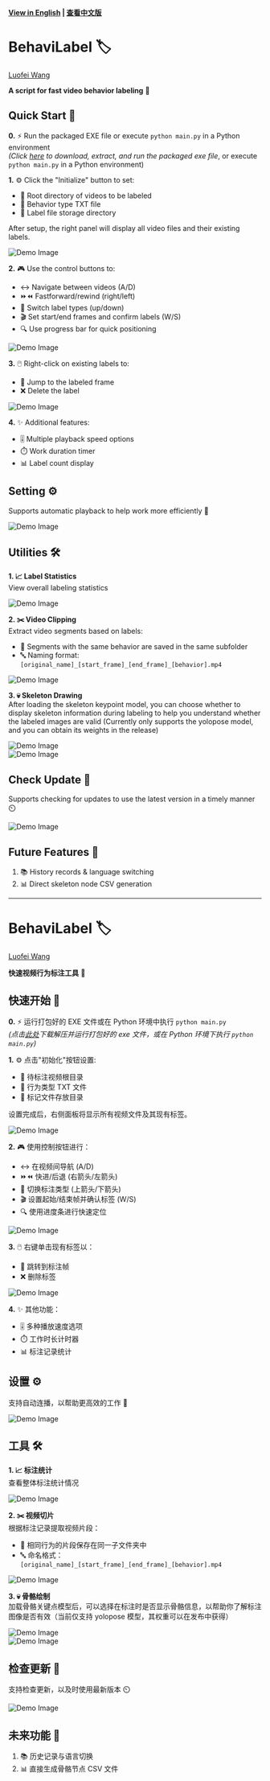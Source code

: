 **[View in English](#behavilabel-en) | [查看中文版](#behavilabel-zh)**
## <span id="behavilabel-en"></span>  
# BehaviLabel 🏷️  
[Luofei Wang](https://github.com/wlf728050719)  

**A script for fast video behavior labeling** 🎥

## Quick Start 🚀  

**0.** ⚡ Run the packaged EXE file or execute `python main.py` in a Python environment  
*(Click [here](https://github.com/wlf728050719/BehaviLabel/releases/download/v1.0.0/dist.zip) to download, extract, and run the packaged exe file*, or execute `python main.py` in a Python environment)

**1.** ⚙️ Click the "Initialize" button to set:  
- 📂 Root directory of videos to be labeled  
- 📝 Behavior type TXT file 
- 💾 Label file storage directory 

After setup, the right panel will display all video files and their existing labels.  

![Demo Image](images/quickstart01.png)  

**2.** 🎮 Use the control buttons to:  
- ↔️ Navigate between videos (A/D)
- ⏩⏪ Fastforward/rewind (right/left)
- 🔄 Switch label types (up/down)
- 🎬 Set start/end frames and confirm labels (W/S)
- 🔍 Use progress bar for quick positioning 

![Demo Image](images/quickstart02.png)  

**3.** 🖱️ Right-click on existing labels to:  
- 🎯 Jump to the labeled frame 
- ❌ Delete the label  

![Demo Image](images/quickstart03.png)  

**4.** ✨ Additional features:  
- 🎚️ Multiple playback speed options  
- ⏱️ Work duration timer  
- 📊 Label count display 

## Setting ⚙️

Supports automatic playback to help work more efficiently 🔄

![Demo Image](images/auto_play.png)  

## Utilities 🛠️  

**1. 📈 Label Statistics**  
View overall labeling statistics 

![Demo Image](images/util1.png)  

**2. ✂️ Video Clipping**  
Extract video segments based on labels:  
- 📁 Segments with the same behavior are saved in the same subfolder 
- 🔤 Naming format: `[original_name]_[start_frame]_[end_frame]_[behavior].mp4`  

![Demo Image](images/util2.png)  

**3. 💀 Skeleton Drawing**  
After loading the skeleton keypoint model, you can choose whether to display skeleton information during labeling to help you understand whether the labeled images are valid (Currently only supports the yolopose model, and you can obtain its weights in the release)  

![Demo Image](images/draw01.png)  
![Demo Image](images/draw02.png)  

## Check Update 🔄

Supports checking for updates to use the latest version in a timely manner ⏲️

![Demo Image](images/check_update.png)  

## Future Features 🚧  

1. 📚 History records & language switching  
2. 📊 Direct skeleton node CSV generation 

---

## <span id="behavilabel-zh"></span>  
# BehaviLabel 🏷️  
[Luofei Wang](https://github.com/wlf728050719)  

**快速视频行为标注工具** 🎥

## 快速开始 🚀  

**0.** ⚡ 运行打包好的 EXE 文件或在 Python 环境中执行 `python main.py`  
*(点击[此处](https://github.com/wlf728050719/BehaviLabel/releases/download/v1.0.0/dist.zip)下载解压并运行打包好的 exe 文件，或在 Python 环境下执行 `python main.py`)*

**1.** ⚙️ 点击"初始化"按钮设置:  
- 📂 待标注视频根目录  
- 📝 行为类型 TXT 文件  
- 💾 标记文件存放目录  

设置完成后，右侧面板将显示所有视频文件及其现有标签。  

![Demo Image](images/quickstart01.png)  

**2.** 🎮 使用控制按钮进行：  
- ↔️ 在视频间导航 (A/D)  
- ⏩⏪ 快进/后退 (右箭头/左箭头)  
- 🔄 切换标注类型 (上箭头/下箭头)  
- 🎬 设置起始/结束帧并确认标签 (W/S)  
- 🔍 使用进度条进行快速定位  

![Demo Image](images/quickstart02.png)  

**3.** 🖱️ 右键单击现有标签以：  
- 🎯 跳转到标注帧  
- ❌ 删除标签  

![Demo Image](images/quickstart03.png)  

**4.** ✨ 其他功能：  
- 🎚️ 多种播放速度选项  
- ⏱️ 工作时长计时器  
- 📊 标注记录统计  

## 设置 ⚙️

支持自动连播，以帮助更高效的工作 🔄

![Demo Image](images/auto_play.png)  

## 工具 🛠️  

**1. 📈 标注统计**  
查看整体标注统计情况  

![Demo Image](images/util1.png)  

**2. ✂️ 视频切片**  
根据标注记录提取视频片段：  
- 📁 相同行为的片段保存在同一子文件夹中  
- 🔤 命名格式：`[original_name]_[start_frame]_[end_frame]_[behavior].mp4`  

![Demo Image](images/util2.png)  

**3. 💀 骨骼绘制**  
加载骨骼关键点模型后，可以选择在标注时是否显示骨骼信息，以帮助你了解标注图像是否有效（当前仅支持 yolopose 模型，其权重可以在发布中获得）  

![Demo Image](images/draw01.png)  
![Demo Image](images/draw02.png)  

## 检查更新 🔄

支持检查更新，以及时使用最新版本 ⏲️

![Demo Image](images/check_update.png)  

## 未来功能 🚧  

1. 📚 历史记录与语言切换  
2. 📊 直接生成骨骼节点 CSV 文件
